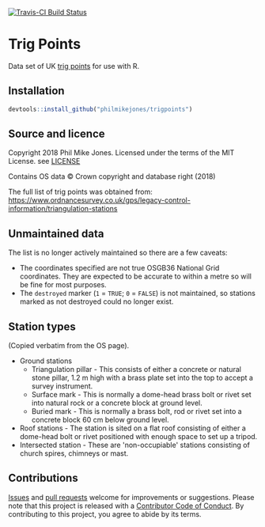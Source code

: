 [![Travis-CI Build Status](https://travis-ci.org/philmikejones/trigpoints.svg?branch=master)](https://travis-ci.org/philmikejones/trigpoints)

# Trig Points

Data set of UK [trig points](https://en.wikipedia.org/wiki/Triangulation_station) for use with R.


## Installation

```r
devtools::install_github("philmikejones/trigpoints")
```


## Source and licence

Copyright 2018 Phil Mike Jones.
Licensed under the terms of the MIT License.
see [LICENSE](LICENSE)

Contains OS data &copy; Crown copyright and database right (2018)

The full list of trig points was obtained from: https://www.ordnancesurvey.co.uk/gps/legacy-control-information/triangulation-stations


## Unmaintained data

The list is no longer actively maintained so there are a few caveats:

- The coordinates specified are not true OSGB36 National Grid coordinates. They are expected to be accurate to within a metre so will be fine for most purposes.
- The `destroyed` marker (`1` = `TRUE`; `0` = `FALSE`) is not maintained, so stations marked as not destroyed could no longer exist.


## Station types

(Copied verbatim from the OS page).

- Ground stations
    - Triangulation pillar - This consists of either a concrete or natural stone pillar, 1.2 m high with a brass plate set into the top to accept a survey instrument. 
    - Surface mark - This is normally a dome-head brass bolt or rivet set into natural rock or a concrete block at ground level.
    - Buried mark - This is normally a brass bolt, rod or rivet set into a concrete block 60 cm below ground level.
- Roof stations - The station is sited on a flat roof consisting of either a dome-head bolt or rivet positioned with enough space to set up a tripod.
- Intersected station - These are 'non-occupiable' stations consisting of church spires, chimneys or mast.


## Contributions

[Issues](https://github.com/philmikejones/trigpoints/issues) and [pull requests](https://github.com/philmikejones/trigpoints/pulls) welcome for improvements or suggestions.
Please note that this project is released with a [Contributor Code of Conduct](CODE_OF_CONDUCT.md).
By contributing to this project, you agree to abide by its terms.
